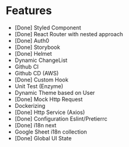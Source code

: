 # Features

- [Done] Styled Component
- [Done] React Router with nested approach
- [Done] Auth0
- [Done] Storybook
- [Done] Helmet
- Dynamic ChangeList
- Github CI
- Github CD (AWS)
- [Done] Custom Hook
- Unit Test (Enzyme)
- Dynamic Theme based on User
- [Done] Mock Http Request
- Dockerizing
- [Done] Http Service (Axios)
- [Done] Configuration Eslint/Pretierrc
- [Done] i18n next
- Google Sheet i18n collection
- [Done] Global UI State
